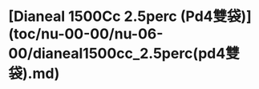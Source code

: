 # \[Dianeal 1500Cc 2.5perc \(Pd4雙袋\)\]\(toc/nu-00-00/nu-06-00/dianeal1500cc\_2.5perc\(pd4雙袋\).md\)

